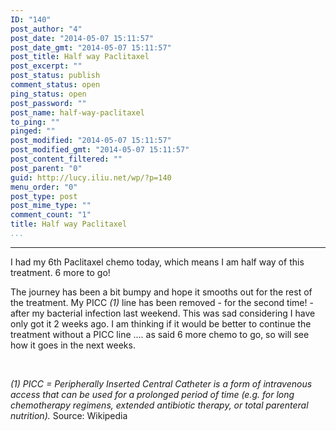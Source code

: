 ```yaml
---
ID: "140"
post_author: "4"
post_date: "2014-05-07 15:11:57"
post_date_gmt: "2014-05-07 15:11:57"
post_title: Half way Paclitaxel
post_excerpt: ""
post_status: publish
comment_status: open
ping_status: open
post_password: ""
post_name: half-way-paclitaxel
to_ping: ""
pinged: ""
post_modified: "2014-05-07 15:11:57"
post_modified_gmt: "2014-05-07 15:11:57"
post_content_filtered: ""
post_parent: "0"
guid: http://lucy.iliu.net/wp/?p=140
menu_order: "0"
post_type: post
post_mime_type: ""
comment_count: "1"
title: Half way Paclitaxel
...
```

---

I had my 6th Paclitaxel chemo today, which means I am half way of this treatment. 6 more to go!

The journey has been a bit bumpy and hope it smooths out for the rest of the treatment. My PICC<em> (1)</em> line has been removed - for the second time! - after my bacterial infection last weekend. This was sad considering I have only got it 2 weeks ago. I am thinking if it would be better to continue the treatment without a PICC line .... as said 6 more chemo to go, so will see how it goes in the next weeks.

&nbsp;

<em>(1) PICC = Peripherally Inserted Central Catheter is a form of intravenous access that can be used for a prolonged period of time (e.g. for long chemotherapy regimens, extended antibiotic therapy, or total parenteral nutrition). </em>Source: Wikipedia

&nbsp;
